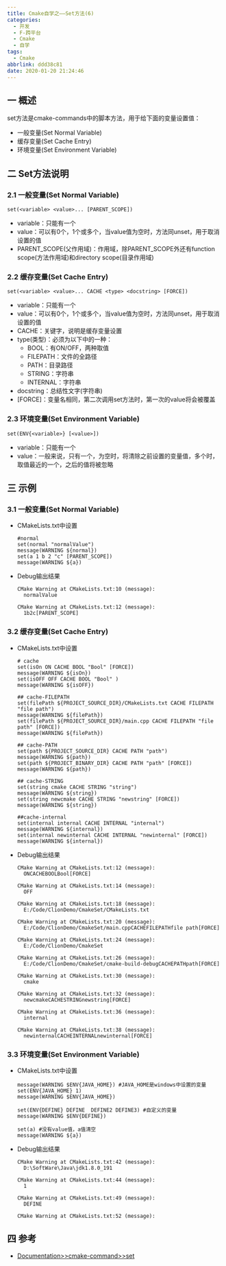 ```yaml
---
title: Cmake自学之——Set方法(6)
categories:
  - 开发
  - F-跨平台
  - Cmake
  - 自学 
tags:
  - Cmake
abbrlink: ddd38c81
date: 2020-01-20 21:24:46
---
```

## 一 概述

set方法是cmake-commands中的脚本方法，用于给下面的变量设置值：


* 一般变量(Set Normal Variable)
* 缓存变量(Set Cache Entry)
* 环境变量(Set Environment Variable)

<!--more-->

## 二 Set方法说明
### 2.1 一般变量(Set Normal Variable)

```
set(<variable> <value>... [PARENT_SCOPE])
```

* variable：只能有一个
* value：可以有0个，1个或多个，当value值为空时，方法同unset，用于取消设置的值
* PARENT_SCOPE(父作用域)：作用域，除PARENT_SCOPE外还有function scope(方法作用域)和directory scope(目录作用域)


### 2.2 缓存变量(Set Cache Entry)

```
set(<variable> <value>... CACHE <type> <docstring> [FORCE])
```
* variable：只能有一个
* value：可以有0个，1个或多个，当value值为空时，方法同unset，用于取消设置的值
* CACHE：关键字，说明是缓存变量设置
* type(类型)：必须为以下中的一种：
	 - BOOL：有ON/OFF，两种取值
	 - FILEPATH：文件的全路径
	 - PATH：目录路径
	 - STRING：字符串
	 - INTERNAL：字符串
* docstring：总结性文字(字符串)
* [FORCE]：变量名相同，第二次调用set方法时，第一次的value将会被覆盖

### 2.3 环境变量(Set Environment Variable)

```
set(ENV{<variable>} [<value>])
```

* variable：只能有一个
* value：一般来说，只有一个，为空时，将清除之前设置的变量值，多个时，取值最近的一个，之后的值将被忽略

## 三 示例

### 3.1 一般变量(Set Normal Variable)

* CMakeLists.txt中设置

  ```
  #normal
  set(normal "normalValue")
  message(WARNING ${normal})
  set(a 1 b 2 "c" [PARENT_SCOPE])
  message(WARNING ${a})
  ```

* Debug输出结果

  ```
  CMake Warning at CMakeLists.txt:10 (message):
    normalValue
  
  CMake Warning at CMakeLists.txt:12 (message):
    1b2c[PARENT_SCOPE]
  ```

### 3.2 缓存变量(Set Cache Entry)

* CMakeLists.txt中设置

  ```
  # cache
  set(isOn ON CACHE BOOL "Bool" [FORCE])
  message(WARNING ${isOn})
  set(isOFF OFF CACHE BOOL "Bool" )
  message(WARNING ${isOFF})
  
  ## cache-FILEPATH
  set(filePath ${PROJECT_SOURCE_DIR}/CMakeLists.txt CACHE FILEPATH "file path")
  message(WARNING ${filePath})
  set(filePath ${PROJECT_SOURCE_DIR}/main.cpp CACHE FILEPATH "file path" [FORCE])
  message(WARNING ${filePath})
  
  ## cache-PATH
  set(path ${PROJECT_SOURCE_DIR} CACHE PATH "path")
  message(WARNING ${path})
  set(path ${PROJECT_BINARY_DIR} CACHE PATH "path" [FORCE])
  message(WARNING ${path})
  
  ## cache-STRING
  set(string cmake CACHE STRING "string")
  message(WARNING ${string})
  set(string newcmake CACHE STRING "newstring" [FORCE])
  message(WARNING ${string})
  
  ##cache-internal
  set(internal internal CACHE INTERNAL "internal")
  message(WARNING ${internal})
  set(internal newinternal CACHE INTERNAL "newinternal" [FORCE])
  message(WARNING ${internal})
  ```

* Debug输出结果

  ```
  CMake Warning at CMakeLists.txt:12 (message):
    ONCACHEBOOLBool[FORCE]
  
  CMake Warning at CMakeLists.txt:14 (message):
    OFF
  
  CMake Warning at CMakeLists.txt:18 (message):
    E:/Code/ClionDemo/CmakeSet/CMakeLists.txt
  
  CMake Warning at CMakeLists.txt:20 (message):
    E:/Code/ClionDemo/CmakeSet/main.cppCACHEFILEPATHfile path[FORCE]
  
  CMake Warning at CMakeLists.txt:24 (message):
    E:/Code/ClionDemo/CmakeSet
  
  CMake Warning at CMakeLists.txt:26 (message):
    E:/Code/ClionDemo/CmakeSet/cmake-build-debugCACHEPATHpath[FORCE]
  
  CMake Warning at CMakeLists.txt:30 (message):
    cmake
  
  CMake Warning at CMakeLists.txt:32 (message):
    newcmakeCACHESTRINGnewstring[FORCE]
  
  CMake Warning at CMakeLists.txt:36 (message):
    internal
  
  CMake Warning at CMakeLists.txt:38 (message):
    newinternalCACHEINTERNALnewinternal[FORCE]
  ```

### 3.3 环境变量(Set Environment Variable)

* CMakeLists.txt中设置

  ```
  message(WARNING $ENV{JAVA_HOME}) #JAVA_HOME是windows中设置的变量
  set(ENV{JAVA_HOME} 1)
  message(WARNING $ENV{JAVA_HOME})
  
  set(ENV{DEFINE} DEFINE  DEFINE2 DEFINE3) #自定义的变量
  message(WARNING $ENV{DEFINE})
  
  set(a) #没有value值，a值清空
  message(WARNING ${a})
  ```

* Debug输出结果

  ```
  CMake Warning at CMakeLists.txt:42 (message):
    D:\SoftWare\Java\jdk1.8.0_191
  
  CMake Warning at CMakeLists.txt:44 (message):
    1
  
  CMake Warning at CMakeLists.txt:49 (message):
    DEFINE
  
  CMake Warning at CMakeLists.txt:52 (message):
  ```

## 四 参考

* [Documentation>>cmake-command>>set][1]  



[1]:https://cmake.org/cmake/help/v3.16/command/set.html